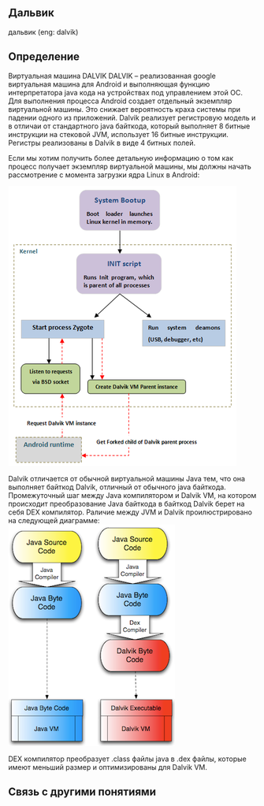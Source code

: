 ## Дальвик
дальвик (eng: dalvik) 

## Определение
Виртуальная машина DALVIK
DALVIK – реализованная google виртуальная машина для Android и выполняющая функцию интерпретатора java кода на устройствах под управлением этой ОС. Для выполнения процесса Android создает отдельный экземпляр виртуальной машины. Это снижает вероятность краха системы при падении одного из приложений. Dalvik реализует регистровую модель и в отличаи от стандартного java байткода, который выполняет 8 битные инструкции на стековой JVM, использует 16 битные инструкции. Регистры реализованы в Dalvik в виде 4 битных полей.

Если мы хотим получить более детальную информацию о том как процесс получает экземпляр виртуальной машины, мы должны начать рассмотрение с момента загрузки ядра Linux в Android:

![androidboot](https://github.com/vernikkkkkkkkkkkkkkkkkkk/concept_new/blob/main/images/androidboot.png)

Dalvik отличается от обычной виртуальной машины Java тем, что она выполняет байткод Dalvik, отличный от обычного java байткода. Промежуточный шаг между Java компилятором и Dalvik VM, на котором происходит преобразование Java байткода в байткод Dalvik берет на себя DEX компилятор. Раличие между JVM и Dalvik проилюстрировано на следующей диаграмме:
![dalvikoperation](https://github.com/vernikkkkkkkkkkkkkkkkkkk/concept_new/blob/main/images/dalvikoperation.png)

DEX компилятор преобразует .class файлы java в .dex файлы, которые имеют меньший размер и оптимизированы для Dalvik VM.
## Cвязь с другими понятиями 

